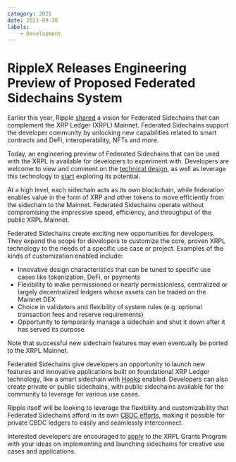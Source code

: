 ```yaml
---
category: 2021
date: 2021-09-30
labels:
    - Development
---
```

# RippleX Releases Engineering Preview of Proposed Federated Sidechains System

Earlier this year, Ripple [shared](https://ripple.com/insights/a-vision-for-federated-sidechains-xrp-ledger/) a vision for Federated Sidechains that can complement the XRP Ledger (XRPL) Mainnet. Federated Sidechains support the developer community by unlocking new capabilities related to smart contracts and DeFi, interoperability, NFTs and more.

Today, an engineering preview of Federated Sidechains that can be used with the XRPL is available for developers to experiment with. Developers are welcome to view and comment on the [technical design](https://github.com/ripple/rippled/blob/sidechain/docs/sidechain/design.md), as well as leverage this technology to [start](https://github.com/ripple/rippled/blob/sidechain/docs/sidechain/GettingStarted.md) exploring its potential.

At a high level, each sidechain acts as its own blockchain, while federation enables value in the form of XRP and other tokens to move efficiently from the sidechain to the Mainnet. Federated Sidechains operate without compromising the impressive speed, efficiency, and throughput of the public XRPL Mainnet.

Federated Sidechains create exciting new opportunities for developers. They expand the scope for developers to customize the core, proven XRPL technology to the needs of a specific use case or project. Examples of the kinds of customization enabled include:

* Innovative design characteristics that can be tuned to specific use cases like tokenization, DeFi, or payments 
* Flexibility to make permissioned or nearly permissionless, centralized or largely decentralized ledgers whose assets can be traded on the Mainnet DEX
* Choice in validators and flexibility of system rules (e.g. optional transaction fees and reserve requirements)
* Opportunity to temporarily manage a sidechain and shut it down after it has served its purpose 

Note that successful new sidechain features may even eventually be ported to the XRPL Mainnet. 

Federated Sidechains give developers an opportunity to launch new features and innovative applications built on foundational XRP Ledger technology, like a smart sidechain with [Hooks](https://hooks-testnet.xrpl-labs.com/) enabled. Developers can also create private or public sidechains, with public sidechains available for the community to leverage for various use cases. 

Ripple itself will be looking to leverage the flexibility and customizability that Federated Sidechains afford in its own [CBDC efforts](https://ripple.com/insights/ripple-pilots-a-private-ledger-for-central-banks-launching-cbdcs/), making it possible for private CBDC ledgers to easily and seamlessly interconnect.

Interested developers are encouraged to [apply](https://xrplgrants.org/) to the XRPL Grants Program with your ideas on implementing and launching sidechains for creative use cases and applications.
